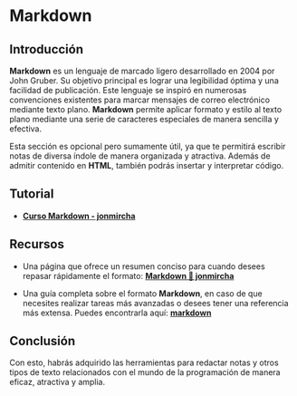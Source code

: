 # Markdown

## Introducción

**Markdown** es un lenguaje de marcado ligero desarrollado en 2004 por John Gruber. Su objetivo principal es lograr una legibilidad óptima y una facilidad de publicación. Este lenguaje se inspiró en numerosas convenciones existentes para marcar mensajes de correo electrónico mediante texto plano. **Markdown** permite aplicar formato y estilo al texto plano mediante una serie de caracteres especiales de manera sencilla y efectiva.

Esta sección es opcional pero sumamente útil, ya que te permitirá escribir notas de diversa índole de manera organizada y atractiva. Además de admitir contenido en **HTML**, también podrás insertar y interpretar código.

## Tutorial

-   **[Curso Markdown - jonmircha](https://www.youtube.com/watch?v=FlsoBiteuPM)**

## Recursos

-   Una página que ofrece un resumen conciso para cuando desees repasar rápidamente el formato: **[Markdown 🦊 jonmircha](https://jonmircha.com/markdown)**

-   Una guía completa sobre el formato **Markdown**, en caso de que necesites realizar tareas más avanzadas o desees tener una referencia más extensa. Puedes encontrarla aquí: **[markdown](https://joedicastro.com/pages/markdown.html)**

## Conclusión

Con esto, habrás adquirido las herramientas para redactar notas y otros tipos de texto relacionados con el mundo de la programación de manera eficaz, atractiva y amplia.
